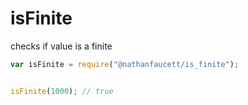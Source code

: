 isFinite
=======

checks if value is a finite

```javascript
var isFinite = require("@nathanfaucett/is_finite");


isFinite(1000); // true
```
